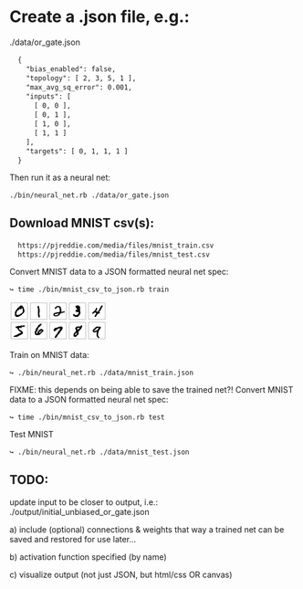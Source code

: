 # Create a .json file, e.g.:
./data/or_gate.json

```
  {
    "bias_enabled": false,
    "topology": [ 2, 3, 5, 1 ],
    "max_avg_sq_error": 0.001,
    "inputs": [
      [ 0, 0 ],
      [ 0, 1 ],
      [ 1, 0 ],
      [ 1, 1 ]
    ],
    "targets": [ 0, 1, 1, 1 ]
  }
```


Then run it as a neural net:
```
./bin/neural_net.rb ./data/or_gate.json
```

## Download MNIST csv(s):
```
  https://pjreddie.com/media/files/mnist_train.csv
  https://pjreddie.com/media/files/mnist_test.csv
```

Convert MNIST data to a JSON formatted neural net spec:
```
↪ time ./bin/mnist_csv_to_json.rb train
```

![alt text](https://github.com/JayTeeSF/neural_net/raw/master/data/mnist_0-9.png "Example of the MNIST handwritten digits")

Train on MNIST data:
```
↪ ./bin/neural_net.rb ./data/mnist_train.json
```

FIXME: this depends on being able to save the trained net?!
Convert MNIST data to a JSON formatted neural net spec:
```
↪ time ./bin/mnist_csv_to_json.rb test
```

Test MNIST 
```
↪ ./bin/neural_net.rb ./data/mnist_test.json
```

## TODO:
  update input to be closer to output, i.e.:
  ./output/initial_unbiased_or_gate.json

  a) include (optional) connections & weights
  that way a trained net can be saved and restored for use later...

  b) activation function specified (by name)

  c) visualize output (not just JSON, but html/css OR canvas)

